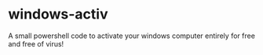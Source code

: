 # windows-activ
A small powershell code to activate your windows computer entirely for free and free of virus!
